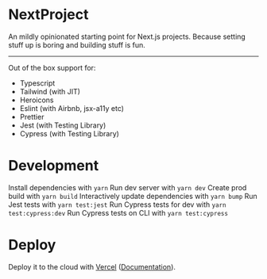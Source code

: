 # NextProject

An mildly opinionated starting point for Next.js projects.
Because setting stuff up is boring and building stuff is fun.

---

Out of the box support for:

-   Typescript
-   Tailwind (with JIT)
-   Heroicons
-   Eslint (with Airbnb, jsx-a11y etc)
-   Prettier
-   Jest (with Testing Library)
-   Cypress (with Testing Library)

# Development

Install dependencies with `yarn`
Run dev server with `yarn dev`
Create prod build with `yarn build`
Interactively update dependencies with `yarn bump`
Run Jest tests with `yarn test:jest`
Run Cypress tests for dev with `yarn test:cypress:dev`
Run Cypress tests on CLI with `yarn test:cypress`

# Deploy

Deploy it to the cloud with [Vercel](https://vercel.com/new?utm_source=github&utm_medium=readme&utm_campaign=next-example) ([Documentation](https://nextjs.org/docs/deployment)).
